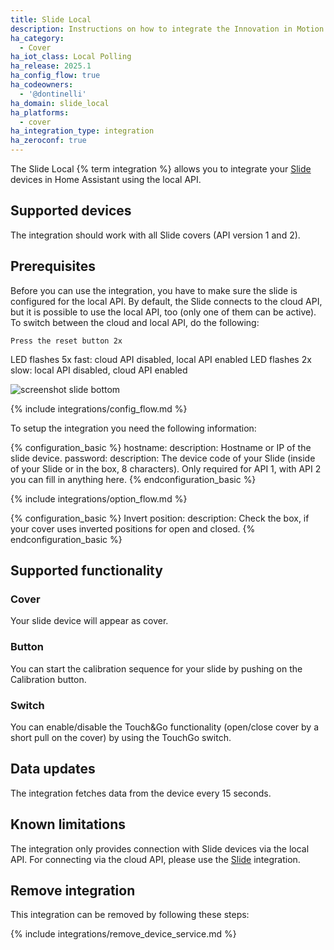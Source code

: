 ```yaml
---
title: Slide Local
description: Instructions on how to integrate the Innovation in Motion Slide covers with Home Assistant.
ha_category:
  - Cover
ha_iot_class: Local Polling
ha_release: 2025.1
ha_config_flow: true
ha_codeowners:
  - '@dontinelli'
ha_domain: slide_local
ha_platforms:
  - cover
ha_integration_type: integration
ha_zeroconf: true
---
```


The Slide Local {% term integration %} allows you to integrate your [Slide](https://slide.store/) devices in Home Assistant using the local API.

## Supported devices

The integration should work with all Slide covers (API version 1 and 2).

## Prerequisites

Before you can use the integration, you have to make sure the slide is configured for the local API. By default, the Slide connects to the cloud API, but it is possible to use the local API, too (only one of them can be active). To switch between the cloud and local API, do the following:

    Press the reset button 2x

LED flashes 5x fast: cloud API disabled, local API enabled
LED flashes 2x slow: local API disabled, cloud API enabled

![screenshot slide bottom](/images/integrations/slide_local/slide_bottom.png)

{% include integrations/config_flow.md %}

To setup the integration you need the following information:

{% configuration_basic %}
hostname:
  description: Hostname or IP of the slide device.
password:
  description: The device code of your Slide (inside of your Slide or in the box, 8 characters). Only required for API 1, with API 2 you can fill in anything here.
{% endconfiguration_basic %}

{% include integrations/option_flow.md %}

{% configuration_basic %}
Invert position:
  description: Check the box, if your cover uses inverted positions for open and closed.
{% endconfiguration_basic %}

## Supported functionality

### Cover

Your slide device will appear as cover.

### Button

You can start the calibration sequence for your slide by pushing on the Calibration button.

### Switch

You can enable/disable the Touch&Go functionality (open/close cover by a short pull on the cover) by using the TouchGo switch.

## Data updates

The integration fetches data from the device every 15 seconds.

## Known limitations

The integration only provides connection with Slide devices via the local API. For connecting via the cloud API, please use the [Slide](./slide) integration.


## Remove integration

This integration can be removed by following these steps:

{% include integrations/remove_device_service.md %}
